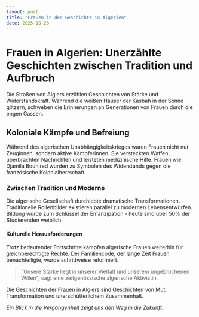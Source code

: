 ```yaml
---
layout: post
title: "Frauen in der Geschichte in Algerien"
date: 2025-10-23
---
```


# Frauen in Algerien: Unerzählte Geschichten zwischen Tradition und Aufbruch

Die Straßen von Algiers erzählen Geschichten von Stärke und Widerstandskraft. Während die weißen Häuser der Kasbah in der Sonne glitzern, schweben die Erinnerungen an Generationen von Frauen durch die engen Gassen.

## Koloniale Kämpfe und Befreiung

Während des algerischen Unabhängigkeitskrieges waren Frauen nicht nur Zeuginnen, sondern aktive Kämpferinnen. Sie versteckten Waffen, überbrachten Nachrichten und leisteten medizinische Hilfe. Frauen wie Djamila Bouhired wurden zu Symbolen des Widerstands gegen die französische Kolonialherrschaft.

### Zwischen Tradition und Moderne

Die algerische Gesellschaft durchlebte dramatische Transformationen. Traditionelle Rollenbilder existieren parallel zu modernen Lebensentwürfen. Bildung wurde zum Schlüssel der Emanzipation - heute sind über 50% der Studierenden weiblich.

#### Kulturelle Herausforderungen

Trotz bedeutender Fortschritte kämpfen algerische Frauen weiterhin für gleichberechtigte Rechte. Der Familiencode, der lange Zeit Frauen benachteiligte, wurde schrittweise reformiert.

> "Unsere Stärke liegt in unserer Vielfalt und unserem ungebrochenen Willen", sagt eine zeitgenössische algerische Aktivistin.

Die Geschichten der Frauen in Algiers sind Geschichten von Mut, Transformation und unerschütterlichem Zusammenhalt.

*Ein Blick in die Vergangenheit zeigt uns den Weg in die Zukunft.*